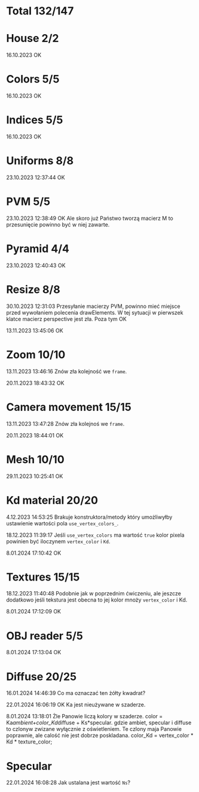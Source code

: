 # Total 132/147

# House 2/2

16.10.2023 OK

# Colors 5/5

16.10.2023 OK

# Indices 5/5

16.10.2023 OK

# Uniforms 8/8

23.10.2023 12:37:44 OK

# PVM 5/5

23.10.2023 12:38:49 OK
Ale skoro już Państwo tworzą macierz M to przesunięcie powinno być w niej zawarte. 

# Pyramid 4/4

23.10.2023 12:40:43 OK


# Resize 8/8

30.10.2023 12:31:03 
Przesyłanie macierzy PVM, powinno mieć miejsce przed wywołaniem polecenia drawElements. W tej sytuacji w pierwszek klatce macierz perspective jest zła.
Poza tym OK

13.11.2023 13:45:06 OK

# Zoom 10/10

13.11.2023 13:46:16
Znów zła kolejność we `frame`. 

20.11.2023 18:43:32 OK

# Camera movement 15/15

13.11.2023 13:47:28
Znów zła kolejnoś we `frame`. 

20.11.2023 18:44:01 OK

# Mesh 10/10

29.11.2023 10:25:41 OK

# Kd material 20/20

4.12.2023 14:53:25
Brakuje konstruktora/metody który umożliwyłby ustawienie wartości pola `use_vertex_colors_`. 

18.12.2023 11:39:17
Jeśli `use_vertex_colors` ma wartość `true` kolor pixela powinien być iloczynem `vertex_color` i `Kd`.

8.01.2024 17:10:42 OK

# Textures 15/15

18.12.2023 11:40:48
Podobnie jak w poprzednim ćwiczeniu, ale jeszcze dodatkowo jeśli tekstura jest obecna to jej kolor mnoży `vertex_color` i Kd. 

8.01.2024 17:12:09 OK

# OBJ reader 5/5

8.01.2024 17:13:04 OK

# Diffuse 20/25

16.01.2024 14:46:39
Co ma oznaczać ten żółty kwadrat?

22.01.2024 16:06:19 OK
Ka jest nieużywane w szaderze. 

8.01.2024 13:18:01
Żle Panowie liczą kolory w szaderze.
color = Ka*ambient+color_Kd*diffuse + Ks*specular.
gdzie ambiet, specular i diffuse to czlonyw zwizane wyłącznie z oświetleniem. Te czlony maja Panowie poprawnie, ale calość nie jest dobrze poskladana. 
color_Kd = vertex_color * Kd * texture_color; 

# Specular

22.01.2024 16:08:28
Jak ustalana jest wartość `Ns`?